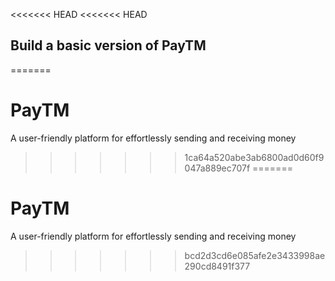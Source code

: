 <<<<<<< HEAD
<<<<<<< HEAD

## Build a basic version of PayTM
=======
# PayTM
A user-friendly platform for effortlessly sending and receiving money
>>>>>>> 1ca64a520abe3ab6800ad0d60f9047a889ec707f
=======
# PayTM
A user-friendly platform for effortlessly sending and receiving money
>>>>>>> bcd2d3cd6e085afe2e3433998ae290cd8491f377
